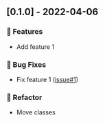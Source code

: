 ## [0.1.0] - 2022-04-06

### <!-- 0 -->🚀 Features

- Add feature 1

### <!-- 1 -->🐛 Bug Fixes

- Fix feature 1 ([issue#1](https://github.com/orhun/git-cliff/issues/1))

### <!-- 2 -->🚜 Refactor

- Move classes


